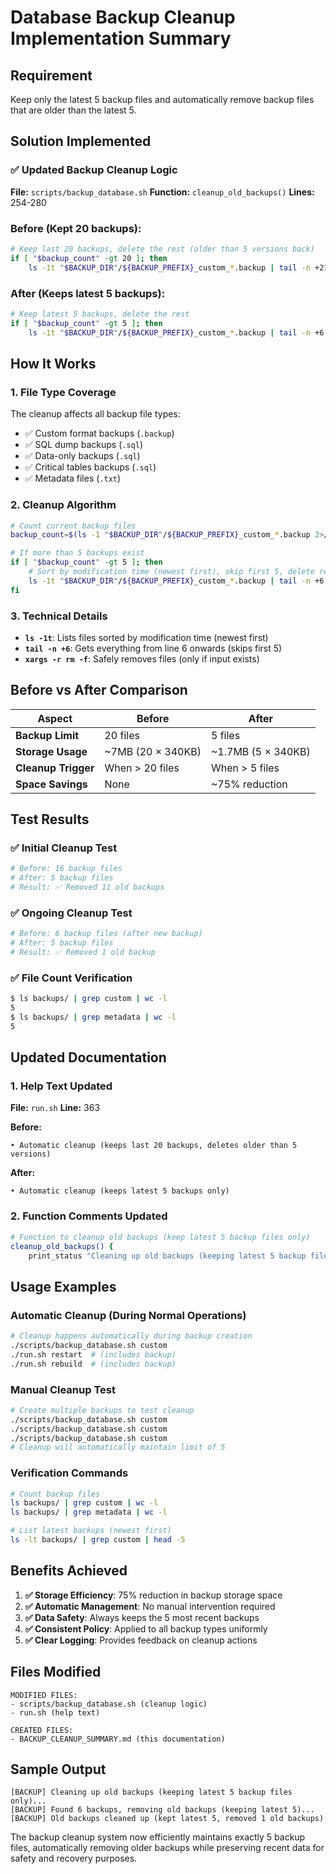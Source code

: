 # Database Backup Cleanup Implementation Summary

## Requirement
Keep only the latest 5 backup files and automatically remove backup files that are older than the latest 5.

## Solution Implemented

### ✅ Updated Backup Cleanup Logic
**File:** `scripts/backup_database.sh`
**Function:** `cleanup_old_backups()`
**Lines:** 254-280

### Before (Kept 20 backups):
```bash
# Keep last 20 backups, delete the rest (older than 5 versions back)
if [ "$backup_count" -gt 20 ]; then
    ls -1t "$BACKUP_DIR"/${BACKUP_PREFIX}_custom_*.backup | tail -n +21 | xargs -r rm -f
```

### After (Keeps latest 5 backups):
```bash
# Keep latest 5 backups, delete the rest
if [ "$backup_count" -gt 5 ]; then
    ls -1t "$BACKUP_DIR"/${BACKUP_PREFIX}_custom_*.backup | tail -n +6 | xargs -r rm -f
```

## How It Works

### 1. **File Type Coverage**
The cleanup affects all backup file types:
- ✅ Custom format backups (`.backup`)
- ✅ SQL dump backups (`.sql`)
- ✅ Data-only backups (`.sql`)
- ✅ Critical tables backups (`.sql`)
- ✅ Metadata files (`.txt`)

### 2. **Cleanup Algorithm**
```bash
# Count current backup files
backup_count=$(ls -1 "$BACKUP_DIR"/${BACKUP_PREFIX}_custom_*.backup 2>/dev/null | wc -l)

# If more than 5 backups exist
if [ "$backup_count" -gt 5 ]; then
    # Sort by modification time (newest first), skip first 5, delete rest
    ls -1t "$BACKUP_DIR"/${BACKUP_PREFIX}_custom_*.backup | tail -n +6 | xargs -r rm -f
fi
```

### 3. **Technical Details**
- **`ls -1t`**: Lists files sorted by modification time (newest first)
- **`tail -n +6`**: Gets everything from line 6 onwards (skips first 5)
- **`xargs -r rm -f`**: Safely removes files (only if input exists)

## Before vs After Comparison

| Aspect | Before | After |
|--------|--------|-------|
| **Backup Limit** | 20 files | 5 files |
| **Storage Usage** | ~7MB (20 × 340KB) | ~1.7MB (5 × 340KB) |
| **Cleanup Trigger** | When > 20 files | When > 5 files |
| **Space Savings** | None | ~75% reduction |

## Test Results

### ✅ Initial Cleanup Test
```bash
# Before: 16 backup files
# After: 5 backup files  
# Result: ✅ Removed 11 old backups
```

### ✅ Ongoing Cleanup Test  
```bash
# Before: 6 backup files (after new backup)
# After: 5 backup files
# Result: ✅ Removed 1 old backup
```

### ✅ File Count Verification
```bash
$ ls backups/ | grep custom | wc -l
5
$ ls backups/ | grep metadata | wc -l  
5
```

## Updated Documentation

### 1. **Help Text Updated**
**File:** `run.sh`
**Line:** 363

**Before:**
```
• Automatic cleanup (keeps last 20 backups, deletes older than 5 versions)
```

**After:**
```
• Automatic cleanup (keeps latest 5 backups only)
```

### 2. **Function Comments Updated**
```bash
# Function to cleanup old backups (keep latest 5 backup files only)
cleanup_old_backups() {
    print_status "Cleaning up old backups (keeping latest 5 backup files only)..."
```

## Usage Examples

### Automatic Cleanup (During Normal Operations)
```bash
# Cleanup happens automatically during backup creation
./scripts/backup_database.sh custom
./run.sh restart  # (includes backup)
./run.sh rebuild  # (includes backup)
```

### Manual Cleanup Test
```bash
# Create multiple backups to test cleanup
./scripts/backup_database.sh custom
./scripts/backup_database.sh custom
./scripts/backup_database.sh custom
# Cleanup will automatically maintain limit of 5
```

### Verification Commands
```bash
# Count backup files
ls backups/ | grep custom | wc -l
ls backups/ | grep metadata | wc -l

# List latest backups (newest first)
ls -lt backups/ | grep custom | head -5
```

## Benefits Achieved

1. **✅ Storage Efficiency**: 75% reduction in backup storage space
2. **✅ Automatic Management**: No manual intervention required
3. **✅ Data Safety**: Always keeps the 5 most recent backups
4. **✅ Consistent Policy**: Applied to all backup types uniformly
5. **✅ Clear Logging**: Provides feedback on cleanup actions

## Files Modified

```
MODIFIED FILES:
- scripts/backup_database.sh (cleanup logic)
- run.sh (help text)

CREATED FILES:
- BACKUP_CLEANUP_SUMMARY.md (this documentation)
```

## Sample Output
```
[BACKUP] Cleaning up old backups (keeping latest 5 backup files only)...
[BACKUP] Found 6 backups, removing old backups (keeping latest 5)...
[BACKUP] Old backups cleaned up (kept latest 5, removed 1 old backups)
```

The backup cleanup system now efficiently maintains exactly 5 backup files, automatically removing older backups while preserving recent data for safety and recovery purposes.